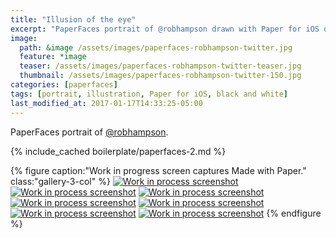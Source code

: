 ```yaml
---
title: "Illusion of the eye"
excerpt: "PaperFaces portrait of @robhampson drawn with Paper for iOS on an iPad."
image: 
  path: &image /assets/images/paperfaces-robhampson-twitter.jpg 
  feature: *image
  teaser: /assets/images/paperfaces-robhampson-twitter-teaser.jpg
  thumbnail: /assets/images/paperfaces-robhampson-twitter-150.jpg
categories: [paperfaces]
tags: [portrait, illustration, Paper for iOS, black and white]
last_modified_at: 2017-01-17T14:33:25-05:00
---
```


PaperFaces portrait of [@robhampson](https://twitter.com/robhampson).

{% include_cached boilerplate/paperfaces-2.md %}

{% figure caption:"Work in progress screen captures Made with Paper." class:"gallery-3-col" %}
[![Work in process screenshot](/assets/images/paperfaces-robhampson-process-1-600.jpg)](/assets/images/paperfaces-robhampson-process-1-lg.jpg)
[![Work in process screenshot](/assets/images/paperfaces-robhampson-process-2-600.jpg)](/assets/images/paperfaces-robhampson-process-2-lg.jpg)
[![Work in process screenshot](/assets/images/paperfaces-robhampson-process-3-600.jpg)](/assets/images/paperfaces-robhampson-process-3-lg.jpg)
[![Work in process screenshot](/assets/images/paperfaces-robhampson-process-4-600.jpg)](/assets/images/paperfaces-robhampson-process-4-lg.jpg)
[![Work in process screenshot](/assets/images/paperfaces-robhampson-process-5-600.jpg)](/assets/images/paperfaces-robhampson-process-5-lg.jpg)
[![Work in process screenshot](/assets/images/paperfaces-robhampson-process-5-600.jpg)](/assets/images/paperfaces-robhampson-process-5-lg.jpg)
[![Work in process screenshot](/assets/images/paperfaces-robhampson-process-6-600.jpg)](/assets/images/paperfaces-robhampson-process-6-lg.jpg)
{% endfigure %}
